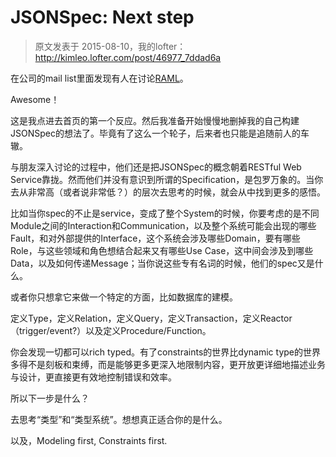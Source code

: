 # JSONSpec: Next step

> 原文发表于 2015-08-10，我的lofter： http://kimleo.lofter.com/post/46977_7ddad6a

在公司的mail list里面发现有人在讨论[RAML](https://raml.org/)。

Awesome！

这是我点进去首页的第一个反应。然后我准备开始慢慢地删掉我的自己构建JSONSpec的想法了。毕竟有了这么一个轮子，后来者也只能是追随前人的车辙。

与朋友深入讨论的过程中，他们还是把JSONSpec的概念朝着RESTful Web Service靠拢。然而他们并没有意识到所谓的Specification，是包罗万象的。当你去从非常高（或者说非常低？）的层次去思考的时候，就会从中找到更多的感悟。

比如当你spec的不止是service，变成了整个System的时候，你要考虑的是不同Module之间的Interaction和Communication，以及整个系统可能会出现的哪些Fault，和对外部提供的Interface，这个系统会涉及哪些Domain，要有哪些Role，与这些领域和角色想结合起来又有哪些Use Case，这中间会涉及到哪些Data，以及如何传递Message；当你说这些专有名词的时候，他们的spec又是什么。

或者你只想拿它来做一个特定的方面，比如数据库的建模。

定义Type，定义Relation，定义Query，定义Transaction，定义Reactor（trigger/event?）以及定义Procedure/Function。

你会发现一切都可以rich typed。有了constraints的世界比dynamic type的世界多得不是刻板和束缚，而是能够更多更深入地限制内容，更开放更详细地描述业务与设计，更直接更有效地控制错误和效率。

所以下一步是什么？

去思考“类型”和“类型系统”。想想真正适合你的是什么。

以及，Modeling first, Constraints first.